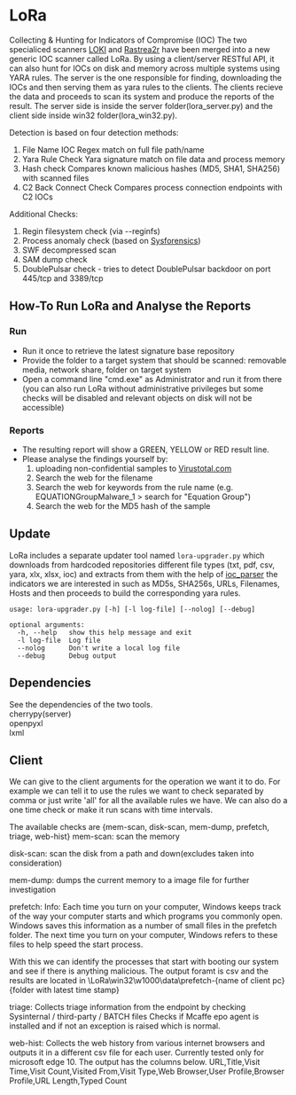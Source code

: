 # LoRa

Collecting & Hunting for Indicators of Compromise (IOC)
The two specialiced scanners [LOKI](https://github.com/Neo23x0/Loki) and [Rastrea2r](https://github.com/aboutsecurity/rastrea2r)
have been merged into a new generic IOC scanner called LoRa. By using a client/server RESTful API, it can also hunt for IOCs
on disk and memory across multiple systems using YARA rules. The server is the one responsible for finding, downloading the IOCs
and then serving them as yara rules to the clients. The clients recieve the data and proceeds to scan its system and produce the
reports of the result. The server side is inside the server folder(lora_server.py) and the client side inside win32 folder(lora_win32.py).


Detection is based on four detection methods:
1. File Name IOC
	 Regex match on full file path/name
2. Yara Rule Check
	 Yara signature match on file data and process memory
3. Hash check
	 Compares known malicious hashes (MD5, SHA1, SHA256) with scanned files
4. C2 Back Connect Check
	 Compares process connection endpoints with C2 IOCs

Additional Checks:

1. Regin filesystem check (via --reginfs)
2. Process anomaly check (based on [Sysforensics](http://goo.gl/P99QZQ))
3. SWF decompressed scan
4. SAM dump check
5. DoublePulsar check - tries to detect DoublePulsar backdoor on port 445/tcp and 3389/tcp


## How-To Run LoRa and Analyse the Reports

### Run

  - Run it once to retrieve the latest signature base repository
  - Provide the folder to a target system that should be scanned: removable media, network share, folder on target system
  - Open a command line "cmd.exe" as Administrator and run it from there (you can also run LoRa without administrative privileges but some checks will be disabled and relevant objects on disk will not be accessible)

### Reports

  - The resulting report will show a GREEN, YELLOW or RED result line.
  - Please analyse the findings yourself by:
    1. uploading non-confidential samples to [Virustotal.com](https://www.virustotal.com)
    2. Search the web for the filename
    3. Search the web for keywords from the rule name (e.g. EQUATIONGroupMalware_1 > search for "Equation Group")
    4. Search the web for the MD5 hash of the sample

## Update

LoRa includes a separate updater tool named `lora-upgrader.py` which downloads from hardcoded repositories different
file types (txt, pdf, csv, yara, xlx, xlsx, ioc) and extracts from them with the help of
[ioc_parser](https://github.com/armbues/ioc_parser) the indicators we are interested in such as MD5s, SHA256s, URLs, Filenames,
Hosts and then proceeds to build the corresponding yara rules.

```
usage: lora-upgrader.py [-h] [-l log-file] [--nolog] [--debug]

optional arguments:
  -h, --help   show this help message and exit
  -l log-file  Log file
  --nolog      Don't write a local log file
  --debug      Debug output
```

## Dependencies

See the dependencies of the two tools.<br />
cherrypy(server)<br />
openpyxl<br />
lxml<br />




## Client

We can give to the client arguments for the operation we want it to do.
For example we can tell it to use the rules we want to check separated by comma
or just write 'all' for all the available rules we have. We can also do a one time check
or make it run scans with time intervals.

The available checks are {mem-scan, disk-scan, mem-dump, prefetch, triage, web-hist}
mem-scan: scan the memory

disk-scan: scan the disk from a path and down(excludes taken into consideration)

mem-dump: dumps the current memory to a image file for further investigation

prefetch:
  Info:
    Each time you turn on your computer, Windows keeps track of the way your computer starts and which programs you commonly open.
    Windows saves this information as a number of small files in the prefetch folder.
    The next time you turn on your computer, Windows refers to these files to help speed the start process.

With this we can identify the processes that start with booting our system and see if there is anything
malicious. The output foramt is csv and the results are located in \LoRa\win32\w1000\data\prefetch-{name of client pc}\{folder with latest time stamp}

triage: Collects triage information from the endpoint by checking Sysinternal / third-party / BATCH files
Checks if Mcaffe epo agent is installed and if not an exception is raised which is normal.


web-hist: Collects the web history from various internet browsers and outputs it in a different csv file for each user.
Currently tested only for microsoft edge 10. The output has the columns below.
URL,Title,Visit Time,Visit Count,Visited From,Visit Type,Web Browser,User Profile,Browser Profile,URL Length,Typed Count
